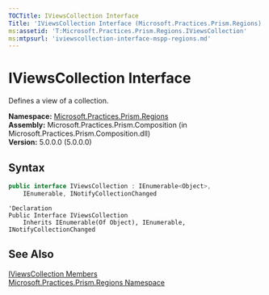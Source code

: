 ```yaml
---
TOCTitle: IViewsCollection Interface
Title: 'IViewsCollection Interface (Microsoft.Practices.Prism.Regions)'
ms:assetid: 'T:Microsoft.Practices.Prism.Regions.IViewsCollection'
ms:mtpsurl: 'iviewscollection-interface-mspp-regions.md'
---
```


# IViewsCollection Interface

Defines a view of a collection.

**Namespace:** [Microsoft.Practices.Prism.Regions](/patterns-practices/reference/mspp-regions-namespace)  
**Assembly:** Microsoft.Practices.Prism.Composition (in Microsoft.Practices.Prism.Composition.dll)  
**Version:** 5.0.0.0 (5.0.0.0)

## Syntax

```C#
public interface IViewsCollection : IEnumerable<Object>, 
	IEnumerable, INotifyCollectionChanged
```

```VB
'Declaration
Public Interface IViewsCollection
	Inherits IEnumerable(Of Object), IEnumerable, INotifyCollectionChanged
```

## See Also

[IViewsCollection Members](/patterns-practices/reference/iviewscollection-members-mspp-regions)  
[Microsoft.Practices.Prism.Regions Namespace](/patterns-practices/reference/mspp-regions-namespace)  
